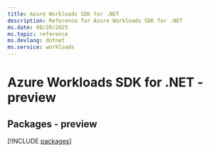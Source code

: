 ```yaml
---
title: Azure Workloads SDK for .NET
description: Reference for Azure Workloads SDK for .NET
ms.date: 08/20/2025
ms.topic: reference
ms.devlang: dotnet
ms.service: workloads
---
```

# Azure Workloads SDK for .NET - preview
## Packages - preview
[!INCLUDE [packages](workloads-index.md)]